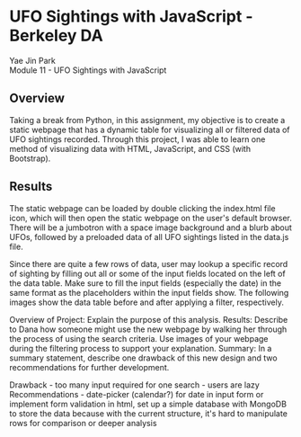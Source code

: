 # UFO Sightings with JavaScript - Berkeley DA
Yae Jin Park\
Module 11 - UFO Sightings with JavaScript

## Overview
Taking a break from Python, in this assignment, my objective is to create a static webpage that has a dynamic table for visualizing all or filtered data of UFO sightings recorded. Through this project, I was able to learn one method of visualizing data with HTML, JavaScript, and CSS (with Bootstrap).

## Results
The static webpage can be loaded by double clicking the index.html file icon, which will then open the static webpage on the user's default browser. There will be a jumbotron with a space image background and a blurb about UFOs, followed by a preloaded data of all UFO sightings listed in the data.js file. 

Since there are quite a few rows of data, user may lookup a specific record of sighting by filling out all or some of the input fields located on the left of the data table. Make sure to fill the input fields (especially the date) in the same format as the placeholders within the input fields show. The following images show the data table before and after applying a filter, respectively.



Overview of Project: Explain the purpose of this analysis.
Results: Describe to Dana how someone might use the new webpage by walking her through the process of using the search criteria. Use images of your webpage during the filtering process to support your explanation.
Summary: In a summary statement, describe one drawback of this new design and two recommendations for further development.

Drawback - too many input required for one search - users are lazy
Recommendations - date-picker (calendar?) for date in input form or implement form validation in html, set up a simple database with MongoDB to store the data because with the current structure, it's hard to manipulate rows for comparison or deeper analysis
